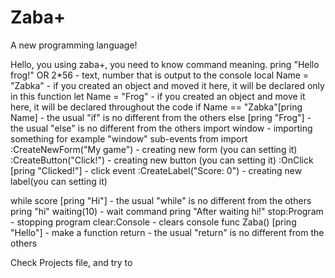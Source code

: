 # Zaba+
A new programming language!

Hello, you using zaba+, you need to know command meaning.
pring "Hello frog!" OR 2*56 - text, number that is output to the console
local Name = "Zabka" - if you created an object and moved it here, it will be declared only in this function
let Name = "Frog" - if you created an object and move it here, it will be declared throughout the code
if Name == "Zabka"[pring Name] - the usual "if" is no different from the others
else [pring "Frog"] - the usual "else" is no different from the others
import window - importing something for example "window"
	sub-events from import
	:CreateNewForm("My game") - creating new form (you can setting it)
	:CreateButton("Click!") - creating new button (you can setting it)
	:OnClick [pring "Clicked!"] - click event
	:CreateLabel("Score: 0") - creating new label(you can setting it)

while score [pring "Hi"] - the usual "while" is no different from the others
 pring "hi"
waiting(10) - wait command
 pring "After waiting hi!"
stop:Program - stopping program
clear:Console - clears console
func Zaba() [pring "Hello"] - make a function
return - the usual "return" is no different from the others

Check Projects file, and try to 
